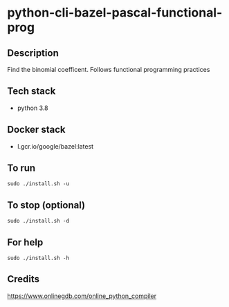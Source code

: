 # python-cli-bazel-pascal-functional-prog

## Description
Find the binomial coefficent.
Follows functional programming practices

## Tech stack
- python 3.8

## Docker stack
- l.gcr.io/google/bazel:latest

## To run
`sudo ./install.sh -u`

## To stop (optional)
`sudo ./install.sh -d`

## For help
`sudo ./install.sh -h`

## Credits
https://www.onlinegdb.com/online_python_compiler
